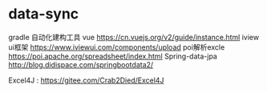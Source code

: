 # data-sync
gradle 自动化建构工具
vue https://cn.vuejs.org/v2/guide/instance.html
iview ui框架 https://www.iviewui.com/components/upload
poi解析excle https://poi.apache.org/spreadsheet/index.html
Spring-data-jpa http://blog.didispace.com/springbootdata2/

Excel4J : https://gitee.com/Crab2Died/Excel4J

